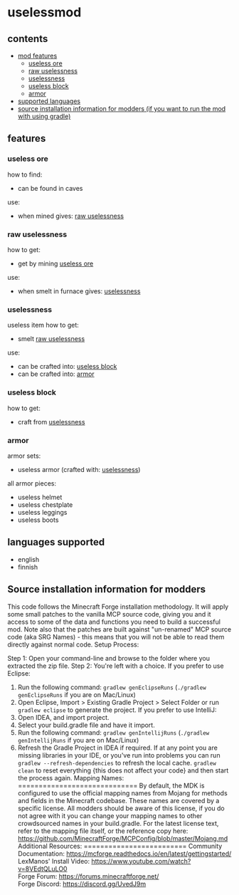 # uselessmod

## contents
- [mod features](#features)
   - [useless ore](#useless-ore)
   - [raw uselessness](#raw-uselessness)
   - [uselessness](#uselessness)
   - [useless block](#useless-block)
   - [armor](#armor)
- [supported languages](#languages-supported)
- [source installation information for modders (if you want to run the mod with using gradle)](#source-installation-information-for-modders)

## features

### useless ore
how to find:
- can be found in caves

use:
- when mined gives: [raw uselessness](#raw-uselessness)

### raw uselessness
how to get:
- get by mining [useless ore](#useless-ore)

use:
- when smelt in furnace gives: [uselessness](#uselessness)

### uselessness
useless item
how to get:
- smelt [raw uselessness](#raw-uselessness)

use:
- can be crafted into: [useless block](#useless-block)
- can be crafted into: [armor](#armor)

### useless block
how to get:
- craft from [uselessness](#uselessness)

### armor
armor sets:
- useless armor (crafted with: [uselessness](#uselessness))

all armor pieces:
- useless helmet
- useless chestplate
- useless leggings
- useless boots


## languages supported

- english
- finnish


## Source installation information for modders

This code follows the Minecraft Forge installation methodology. It will apply
some small patches to the vanilla MCP source code, giving you and it access 
to some of the data and functions you need to build a successful mod.
Note also that the patches are built against "un-renamed" MCP source code (aka
SRG Names) - this means that you will not be able to read them directly against
normal code.
Setup Process:

Step 1: Open your command-line and browse to the folder where you extracted the zip file.
Step 2: You're left with a choice.
If you prefer to use Eclipse:
1. Run the following command: `gradlew genEclipseRuns` (`./gradlew genEclipseRuns` if you are on Mac/Linux)
2. Open Eclipse, Import > Existing Gradle Project > Select Folder 
   or run `gradlew eclipse` to generate the project.
If you prefer to use IntelliJ:
1. Open IDEA, and import project.
2. Select your build.gradle file and have it import.
3. Run the following command: `gradlew genIntellijRuns` (`./gradlew genIntellijRuns` if you are on Mac/Linux)
4. Refresh the Gradle Project in IDEA if required.
If at any point you are missing libraries in your IDE, or you've run into problems you can 
run `gradlew --refresh-dependencies` to refresh the local cache. `gradlew clean` to reset everything 
{this does not affect your code} and then start the process again.
Mapping Names:
=============================
By default, the MDK is configured to use the official mapping names from Mojang for methods and fields 
in the Minecraft codebase. These names are covered by a specific license. All modders should be aware of this
license, if you do not agree with it you can change your mapping names to other crowdsourced names in your 
build.gradle. For the latest license text, refer to the mapping file itself, or the reference copy here:
https://github.com/MinecraftForge/MCPConfig/blob/master/Mojang.md
Additional Resources: 
=========================
Community Documentation: https://mcforge.readthedocs.io/en/latest/gettingstarted/  
LexManos' Install Video: https://www.youtube.com/watch?v=8VEdtQLuLO0  
Forge Forum: https://forums.minecraftforge.net/  
Forge Discord: https://discord.gg/UvedJ9m 
